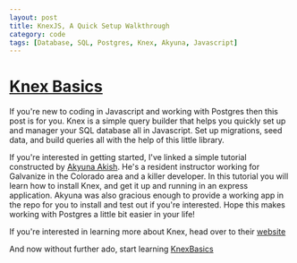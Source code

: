 ```yaml
---
layout: post
title: KnexJS, A Quick Setup Walkthrough
category: code
tags: [Database, SQL, Postgres, Knex, Akyuna, Javascript]
---
```


# [Knex Basics](https://github.com/AkyunaAkish/knexBasics)

If you're new to coding in Javascript and working with Postgres then this post is for you. Knex is a simple query builder that helps you quickly set up and manager your SQL database all in Javascript. Set up migrations, seed data, and build queries all with the help of this little library.

If you're interested in getting started, I've linked a simple tutorial constructed by [Akyuna Akish](https://github.com/AkyunaAkish). He's a resident instructor working for Galvanize in the Colorado area and a killer developer. In this tutorial you will learn how to install Knex, and get it up and running in an express application. Akyuna was also gracious enough to provide a working app in the repo for you to install and test out if you're interested. Hope this makes working with Postgres a little bit easier in your life!

If you're interested in learning more about Knex, head over to their [website](http://knexjs.org/)

And now without further ado, start learning [KnexBasics](https://github.com/AkyunaAkish/knexBasics)
